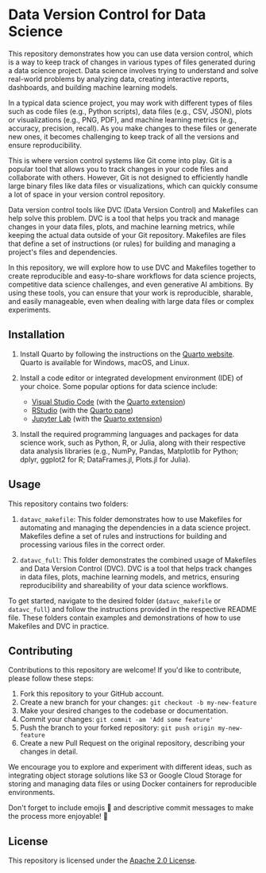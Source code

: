 # Data Version Control for Data Science
This repository demonstrates how you can use data version control, which is a way to keep track of changes in various types of files generated during a data science project. Data science involves trying to understand and solve real-world problems by analyzing data, creating interactive reports, dashboards, and building machine learning models.

In a typical data science project, you may work with different types of files such as code files (e.g., Python scripts), data files (e.g., CSV, JSON), plots or visualizations (e.g., PNG, PDF), and machine learning metrics (e.g., accuracy, precision, recall). As you make changes to these files or generate new ones, it becomes challenging to keep track of all the versions and ensure reproducibility.

This is where version control systems like Git come into play. Git is a popular tool that allows you to track changes in your code files and collaborate with others. However, Git is not designed to efficiently handle large binary files like data files or visualizations, which can quickly consume a lot of space in your version control repository.

Data version control tools like DVC (Data Version Control) and Makefiles can help solve this problem. DVC is a tool that helps you track and manage changes in your data files, plots, and machine learning metrics, while keeping the actual data outside of your Git repository. Makefiles are files that define a set of instructions (or rules) for building and managing a project's files and dependencies.

In this repository, we will explore how to use DVC and Makefiles together to create reproducible and easy-to-share workflows for data science projects, competitive data science challenges, and even generative AI ambitions. By using these tools, you can ensure that your work is reproducible, sharable, and easily manageable, even when dealing with large data files or complex experiments.   

## Installation

1. Install Quarto by following the instructions on the [Quarto website](https://quarto.org/docs/get-started/). Quarto is available for Windows, macOS, and Linux.

2. Install a code editor or integrated development environment (IDE) of your choice. Some popular options for data science include:
   - [Visual Studio Code](https://code.visualstudio.com/) (with the [Quarto extension](https://marketplace.visualstudio.com/items?itemName=quarto.quarto))
   - [RStudio](https://posit.co/downloads/) (with the [Quarto pane](https://quarto.org/docs/tools/rstudio.html))
   - [Jupyter Lab](https://jupyter.org/install) (with the [Quarto extension](https://quarto.org/docs/tools/jupyter-lab.html))

3. Install the required programming languages and packages for data science work, such as Python, R, or Julia, along with their respective data analysis libraries (e.g., NumPy, Pandas, Matplotlib for Python; dplyr, ggplot2 for R; DataFrames.jl, Plots.jl for Julia).

## Usage

This repository contains two folders:

1. `datavc_makefile`: This folder demonstrates how to use Makefiles for automating and managing the dependencies in a data science project. Makefiles define a set of rules and instructions for building and processing various files in the correct order.

2. `datavc_full`: This folder demonstrates the combined usage of Makefiles and Data Version Control (DVC). DVC is a tool that helps track changes in data files, plots, machine learning models, and metrics, ensuring reproducibility and shareability of your data science workflows.

To get started, navigate to the desired folder (`datavc_makefile` or `datavc_full`) and follow the instructions provided in the respective README file. These folders contain examples and demonstrations of how to use Makefiles and DVC in practice.

## Contributing

Contributions to this repository are welcome! If you'd like to contribute, please follow these steps:

1. Fork this repository to your GitHub account.   
2. Create a new branch for your changes: `git checkout -b my-new-feature`  
3. Make your desired changes to the codebase or documentation.  
4. Commit your changes: `git commit -am 'Add some feature'`   
5. Push the branch to your forked repository: `git push origin my-new-feature`   
6. Create a new Pull Request on the original repository, describing your changes in detail.     

We encourage you to explore and experiment with different ideas, such as integrating object storage solutions like S3 or Google Cloud Storage for storing and managing data files or using Docker containers for reproducible environments.   

Don't forget to include emojis 🚀 and descriptive commit messages to make the process more enjoyable! 🎉   

## License   
This repository is licensed under the [Apache 2.0 License](https://www.apache.org/licenses/LICENSE-2.0).   
